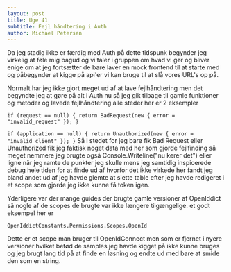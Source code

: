 ```yaml
---
layout: post
title: Uge 41
subtitle: Fejl håndtering i Auth
author: Michael Petersen
---
```


Da jeg stadig ikke er færdig med Auth på dette tidspunk begynder jeg virkelig at føle mig bagud
og vi taler i gruppen om hvad vi gør og bliver enige om at jeg fortsætter de bare laver en mock 
frontend til at starte med og påbegynder at kigge på api'er vi kan bruge til at slå vores URL's op på.

Normalt har jeg ikke gjort meget ud af at lave fejlhåndtering men det begyndte jeg at gøre på alt i Auth nu
så jeg gik tilbage til gamle funktioner og metoder og lavede fejlhåndtering alle steder her er 2 eksempler

`if (request == null)
        {
            return BadRequest(new { error = "invalid_request" });
        }`


`if (application == null)
            {
                return Unauthorized(new { error = "invalid_client" });
            }`
Så i stedet for jeg bare fik Bad Request eller Unauthorized fik jeg faktisk noget data med her som gjorde fejlfinding
så meget nemmere jeg brugte også Console.Writeline("nu kører det") eller ligne når jeg ramte de punkter jeg skulle 
mens jeg samtidig inspicerede debug hele tiden for at finde ud af hvorfor det ikke virkede her fandt jeg bland andet
ud af jeg havde glemte at slette table efter jeg havde redigeret i et scope som gjorde jeg ikke kunne få token igen.

Yderligere var der mange guides der brugte gamle versioner af OpenIddict så nogle af de scopes de brugte var ikke
længere tilgængelige. et godt eksempel her er 

`OpenIddictConstants.Permissions.Scopes.OpenId`

Dette er et scope man bruger til OpenIdConnect men som er fjernet i nyere versioner hvilket betød de samples jeg havde 
kigget på ikke kunne bruges og jeg brugt lang tid på at finde en løsning og endte ud med bare at smide den som en string.
